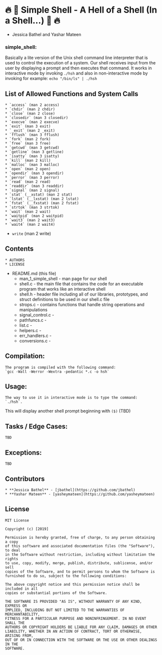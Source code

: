 # :fire: :shell: Simple Shell - A Hell of a Shell (In a Shell...) :shell: :fire:
- Jessica Bathel and Yashar Mateen

### simple_shell:
Basically a lite version of the Unix shell command line interpreter
that is used to control the execution of a system. Our shell receives input from the user
by displaying a prompt and then executes that command. It works in interactive mode by
invoking `./hsh` and also in non-interactive mode by invoking for example: `echo "/bin/ls" | ./hsh`

## List of Allowed Functions and System Calls

	* `access` (man 2 access)
	* `chdir` (man 2 chdir)
	* `close` (man 2 close)
	* `closedir` (man 3 closedir)
	* `execve` (man 2 execve)
	* `exit` (man 3 exit)
	* `_exit` (man 2 _exit)
	* `fflush` (man 3 fflush)
	* `fork` (man 2 fork)
	* `free` (man 3 free)
	* `getcwd` (man 3 getcwd)
	* `getline` (man 3 getline)
	* `isatty` (man 3 isatty)
	* `kill` (man 2 kill)
	* `malloc` (man 3 malloc)
	* `open` (man 2 open)
	* `opendir` (man 3 opendir)
	* `perror` (man 3 perror)
	* `read` (man 2 read)
	* `readdir` (man 3 readdir)
	* `signal` (man 2 signal)
	* `stat` (__xstat) (man 2 stat)
	* `lstat` (__lxstat) (man 2 lstat)
	* `fstat` (__fxstat) (man 2 fstat)
	* `strtok` (man 3 strtok)
	* `wait` (man 2 wait)
	* `waitpid` (man 2 waitpid)
	* `wait3` (man 2 wait3)
	* `wait4` (man 2 wait4)
* `write` (man 2 write)

## Contents
	* AUTHORS
	* LICENSE
* README.md (this file)
	* man_1_simple_shell - man page for our shell
	* shell.c - the main file that contains the code for an executable program that works like an interactive shell
	* shell.h - header file including all of our libraries, prototypes, and struct definitions to be used in our shell.c file
	* strops.c - contains functions that handle string operations and manipulations
	* signal_control.c -
	* pathfuncs.c -
	* list.c -
	* helpers.c -
	* err_handlers.c -
	* conversions.c -
## Compilation:
	The program is compiled with the following command:
	`gcc -Wall -Werror -Wextra -pedantic *.c -o hsh`

## Usage:
	The way to use it in interactive mode is to type the command:
	`./hsh`.
This will display another shell prompt beginning with `($)` (TBD)

## Tasks / Edge Cases:
	TBD

## Exceptions:
	TBD


## Contributors
	* **Jessica Bathel** - [jbathel](https://github.com/jbathel)
	* **Yashar Mateen** - [yasheymateen](https://github.com/yasheymateen)

## License

	MIT License

	Copyright (c) [2019]

	Permission is hereby granted, free of charge, to any person obtaining a copy
	of this software and associated documentation files (the "Software"), to deal
	in the Software without restriction, including without limitation the rights
	to use, copy, modify, merge, publish, distribute, sublicense, and/or sell
	copies of the Software, and to permit persons to whom the Software is
	furnished to do so, subject to the following conditions:

	The above copyright notice and this permission notice shall be included in all
	copies or substantial portions of the Software.

	THE SOFTWARE IS PROVIDED "AS IS", WITHOUT WARRANTY OF ANY KIND, EXPRESS OR
	IMPLIED, INCLUDING BUT NOT LIMITED TO THE WARRANTIES OF MERCHANTABILITY,
	FITNESS FOR A PARTICULAR PURPOSE AND NONINFRINGEMENT. IN NO EVENT SHALL THE
	AUTHORS OR COPYRIGHT HOLDERS BE LIABLE FOR ANY CLAIM, DAMAGES OR OTHER
	LIABILITY, WHETHER IN AN ACTION OF CONTRACT, TORT OR OTHERWISE, ARISING FROM,
	OUT OF OR IN CONNECTION WITH THE SOFTWARE OR THE USE OR OTHER DEALINGS IN THE
	SOFTWARE.
